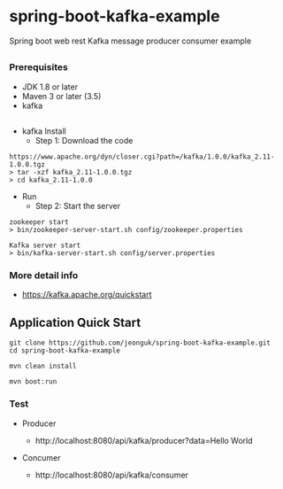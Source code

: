 # spring-boot-kafka-example
Spring boot web rest Kafka message producer consumer example

##
### Prerequisites
- JDK 1.8 or later
- Maven 3 or later (3.5)
- kafka

##
###
- kafka Install
  - Step 1: Download the code
```
https://www.apache.org/dyn/closer.cgi?path=/kafka/1.0.0/kafka_2.11-1.0.0.tgz
> tar -xzf kafka_2.11-1.0.0.tgz
> cd kafka_2.11-1.0.0
```
- Run
  - Step 2: Start the server
```
zookeeper start
> bin/zookeeper-server-start.sh config/zookeeper.properties
```
```
Kafka server start
> bin/kafka-server-start.sh config/server.properties
```

### More detail info 
  - https://kafka.apache.org/quickstart
  

## Application Quick Start

```
git clone https://github.com/jeonguk/spring-boot-kafka-example.git
cd spring-boot-kafka-example
```
```
mvn clean install
```
```
mvn boot:run
```


### Test
- Producer
  - http://localhost:8080/api/kafka/producer?data=Hello World

- Concumer
  - http://localhost:8080/api/kafka/consumer
